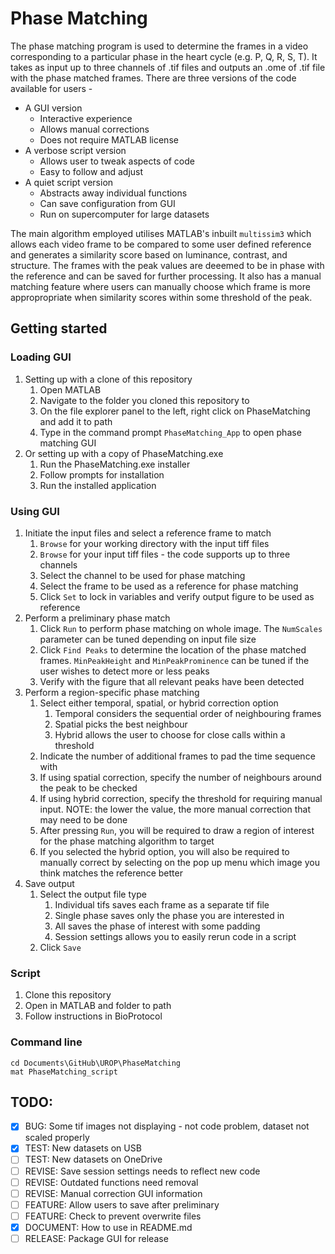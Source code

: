 # Phase Matching

The phase matching program is used to determine the frames in a video corresponding to a particular phase in the heart cycle (e.g. P, Q, R, S, T).
It takes as input up to three channels of .tif files and outputs an .ome of .tif file with the phase matched frames.
There are three versions of the code available for users - 

- A GUI version
  - Interactive experience
  - Allows manual corrections
  - Does not require MATLAB license
- A verbose script version
  - Allows user to tweak aspects of code
  - Easy to follow and adjust
- A quiet script version
  - Abstracts away individual functions
  - Can save configuration from GUI
  - Run on supercomputer for large datasets

The main algorithm employed utilises MATLAB's inbuilt `multissim3` which allows each video frame to be compared to some user defined reference and 
generates a similarity score based on luminance, contrast, and structure. The frames with the peak values are deeemed to be in phase with the reference 
and can be saved for further processing. It also has a manual matching feature where users can manually choose which frame is more appropropriate when 
similarity scores within some threshold of the peak.

## Getting started

### Loading GUI
1. Setting up with a clone of this repository
    1. Open MATLAB
    2. Navigate to the folder you cloned this repository to
    3. On the file explorer panel to the left, right click on PhaseMatching and add it to path
    4. Type in the command prompt `PhaseMatching_App` to open phase matching GUI
2. Or setting up with a copy of PhaseMatching.exe
    1. Run the PhaseMatching.exe installer
    2. Follow prompts for installation
    3. Run the installed application

### Using GUI
1. Initiate the input files and select a reference frame to match
    1. `Browse` for your working directory with the input tiff files
    2. `Browse` for your input tiff files - the code supports up to three channels
    3. Select the channel to be used for phase matching
    4. Select the frame to be used as a reference for phase matching
    5. Click `Set` to lock in variables and verify output figure to be used as reference
2. Perform a preliminary phase match
    1. Click `Run` to perform phase matching on whole image. The `NumScales` parameter can be tuned depending on input file size
    2. Click `Find Peaks` to determine the location of the phase matched frames. `MinPeakHeight` and `MinPeakProminence` can be tuned if the user wishes to detect more or less peaks
    3. Verify with the figure that all relevant peaks have been detected
3. Perform a region-specific phase matching
    1. Select either temporal, spatial, or hybrid correction option
        1. Temporal considers the sequential order of neighbouring frames
        2. Spatial picks the best neighbour
        3. Hybrid allows the user to choose for close calls within a threshold
    2. Indicate the number of additional frames to pad the time sequence with
    3. If using spatial correction, specify the number of neighbours around the peak to be checked
    4. If using hybrid correction, specify the threshold for requiring manual input. NOTE: the lower the value, the more manual correction that may need to be done
    5. After pressing `Run`, you will be required to draw a region of interest for the phase matching algorithm to target
    6. If you selected the hybrid option, you will also be required to manually correct by selecting on the pop up menu which image you think matches the reference better
4. Save output
    1. Select the output file type
        1. Individual tifs saves each frame as a separate tif file
        2. Single phase saves only the phase you are interested in
        3. All saves the phase of interest with some padding
        4. Session settings allows you to easily rerun code in a script
    2. Click `Save`
    
### Script
1. Clone this repository
2. Open in MATLAB and folder to path
3. Follow instructions in BioProtocol

### Command line
```
cd Documents\GitHub\UROP\PhaseMatching
mat PhaseMatching_script
```

## TODO:
- [x] BUG: Some tif images not displaying - not code problem, dataset not scaled properly
- [x] TEST: New datasets on USB
- [ ] TEST: New datasets on OneDrive
- [ ] REVISE: Save session settings needs to reflect new code
- [ ] REVISE: Outdated functions need removal
- [ ] REVISE: Manual correction GUI information
- [ ] FEATURE: Allow users to save after preliminary
- [ ] FEATURE: Check to prevent overwrite files
- [x] DOCUMENT: How to use in README.md
- [ ] RELEASE: Package GUI for release